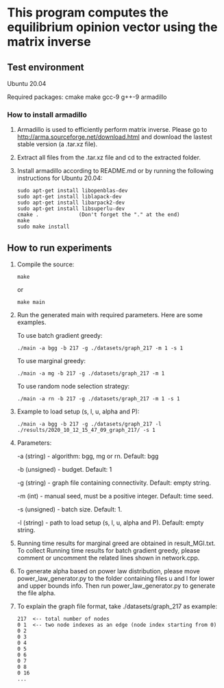 # This program computes the equilibrium opinion vector using the matrix inverse

## Test environment
Ubuntu 20.04

Required packages:
cmake make gcc-9 g++-9 armadillo

### How to install armadillo
1. Armadillo is used to efficiently perform matrix inverse. Please go to 
http://arma.sourceforge.net/download.html
and download the lastest stable version (a .tar.xz file).

2. Extract all files from the .tar.xz file and
cd to the extracted folder.

3. Install armadillo according to README.md or
by running the following instructions
for Ubuntu 20.04:

       sudo apt-get install libopenblas-dev
       sudo apt-get install liblapack-dev
       sudo apt-get install libarpack2-dev
       sudo apt-get install libsuperlu-dev
       cmake .             (Don't forget the "." at the end)
       make
       sudo make install
       
## How to run experiments
1. Compile the source:

       make
    or

       make main

2. Run the generated main with required parameters. Here are some examples.
    
    To use batch gradient greedy:
    
       ./main -a bgg -b 217 -g ./datasets/graph_217 -m 1 -s 1
    To use marginal greedy:

       ./main -a mg -b 217 -g ./datasets/graph_217 -m 1
    To use random node selection strategy:

       ./main -a rn -b 217 -g ./datasets/graph_217 -m 1 -s 1
       
3. Example to load setup (s, l, u, alpha and P):

       ./main -a bgg -b 217 -g ./datasets/graph_217 -l ./results/2020_10_12_15_47_09_graph_217/ -s 1

4. Parameters:

    -a (string) - algorithm: bgg, mg or rn. Default: bgg
    
    -b (unsigned) - budget. Default: 1

    -g (string) - graph file containing connectivity.  Default: empty string.

    -m (int) - manual seed, must be a positive integer. Default: time seed.

    -s (unsigned) - batch size. Default: 1.

    -l (string) - path to load setup (s, l, u, alpha and P). Default: empty string.
    
5. Running time results for marginal greed are obtained in result_MGI.txt.
To collect Running time results for batch gradient greedy,
please comment or uncomment the related lines shown in network.cpp.

6. To generate alpha based on power law distribution,
please move power_law_generator.py to the folder containing files u and l for lower and upper bounds info.
Then run power_law_generator.py to generate the file alpha.

7. To explain the graph file format, take ./datasets/graph_217 as example:

       217  <-- total number of nodes
       0 1  <-- two node indexes as an edge (node index starting from 0)
       0 2
       0 3
       0 4
       0 5
       0 6
       0 7
       0 8
       0 16
       ...
